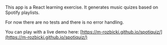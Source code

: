 This app is a React learning exercise. It generates music quizes based on Spotify playlists.

For now there are no tests and there is no error handling.

You can play with a live demo here: [https://m-rozbicki.github.io/spotiquiz/](https://m-rozbicki.github.io/spotiquiz/)
